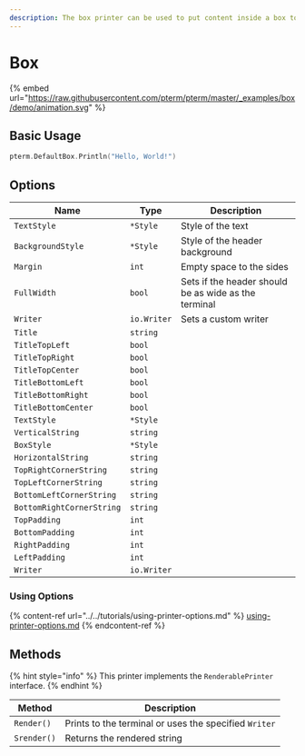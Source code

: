 ```yaml
---
description: The box printer can be used to put content inside a box to highlight it
---
```


# Box

{% embed url="https://raw.githubusercontent.com/pterm/pterm/master/_examples/box/demo/animation.svg" %}

## Basic Usage

```go
pterm.DefaultBox.Println("Hello, World!")
```

## Options

| Name              | Type        | Description                                          |
| ----------------- | ----------- | ---------------------------------------------------- |
| `TextStyle`       | `*Style`    | Style of the text                                    |
| `BackgroundStyle` | `*Style`    | Style of the header background                       |
| `Margin`          | `int`       | Empty space to the sides                             |
| `FullWidth`       | `bool`      | Sets if the header should be as wide as the terminal |
| `Writer`          | `io.Writer` | Sets a custom writer                                 |
|	`Title`                   | `string` |  |
|	`TitleTopLeft`            | `bool` |  |
|	`TitleTopRight`           | `bool` |  |
|	`TitleTopCenter`          | `bool` |  |
|	`TitleBottomLeft`         | `bool` |  |
|	`TitleBottomRight`        | `bool` |  |
|	`TitleBottomCenter`       | `bool` |  |
|	`TextStyle`               | `*Style` |  |
|	`VerticalString`          | `string` |  |
|	`BoxStyle`                | `*Style` |  |
|	`HorizontalString`        | `string` |  |
|	`TopRightCornerString`    | `string` |  |
|	`TopLeftCornerString`     | `string` |  |
|	`BottomLeftCornerString`  | `string` |  |
|	`BottomRightCornerString` | `string` |  |
|	`TopPadding`              | `int` |  |
|	`BottomPadding`           | `int` |  |
|	`RightPadding`            | `int` |  |
|	`LeftPadding`             | `int` |  |
|	`Writer`                  | `io.Writer` |  |

### Using Options

{% content-ref url="../../tutorials/using-printer-options.md" %}
[using-printer-options.md](../../tutorials/using-printer-options.md)
{% endcontent-ref %}

## Methods

{% hint style="info" %}
This printer implements the `RenderablePrinter` interface.
{% endhint %}

| Method      | Description                                           |
| ----------- | ----------------------------------------------------- |
| `Render()`  | Prints to the terminal or uses the specified `Writer` |
| `Srender()` | Returns the rendered string                           |
